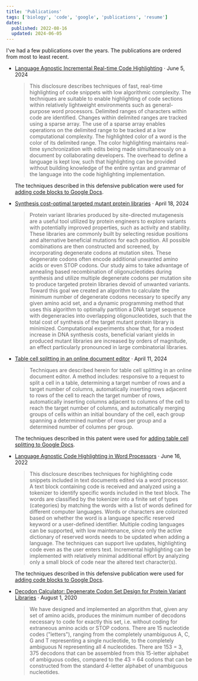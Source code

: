 ```yaml
---
title: 'Publications'
tags: ['biology', 'code', 'google', 'publications', 'resume']
dates:
  published: 2022-08-16
  updated: 2024-06-05
---
```


I've had a few publications over the years. The publications are ordered from
most to least recent.

- [Language Agnostic Incremental Real-time Code Highlighting](https://www.tdcommons.org/dpubs_series/7077)
  · June 5, 2024

  > This disclosure describes techniques of fast, real-time highlighting of code
  > snippets with low algorithmic complexity. The techniques are suitable to
  > enable highlighting of code sections within relatively lightweight
  > environments such as general-purpose word processors. Delimited ranges of
  > characters within code are identified. Changes within delimited ranges are
  > tracked using a sparse array. The use of a sparse array enables operations
  > on the delimited range to be tracked at a low computational complexity. The
  > highlighted color of a word is the color of its delimited range. The color
  > highlighting maintains real-time synchronization with edits being made
  > simultaneously on a document by collaborating developers. The overhead to
  > define a language is kept low, such that highlighting can be provided
  > without building knowledge of the entire syntax and grammar of the language
  > into the code highlighting implementation.

  The techniques described in this defensive publication were used for
  [adding code blocks to Google Docs](/what-i-worked-on-at-google).

- [Synthesis cost-optimal targeted mutant protein libraries](https://pubmed.ncbi.nlm.nih.gov/38669847)
  · April 18, 2024

  > Protein variant libraries produced by site-directed mutagenesis are a useful
  > tool utilized by protein engineers to explore variants with potentially
  > improved properties, such as activity and stability. These libraries are
  > commonly built by selecting residue positions and alternative beneficial
  > mutations for each position. All possible combinations are then constructed
  > and screened, by incorporating degenerate codons at mutation sites. These
  > degenerate codons often encode additional unwanted amino acids or even STOP
  > codons. Our study aims to take advantage of annealing based recombination of
  > oligonucleotides during synthesis and utilize multiple degenerate codons per
  > mutation site to produce targeted protein libraries devoid of unwanted
  > variants. Toward this goal we created an algorithm to calculate the minimum
  > number of degenerate codons necessary to specify any given amino acid set,
  > and a dynamic programming method that uses this algorithm to optimally
  > partition a DNA target sequence with degeneracies into overlapping
  > oligonucleotides, such that the total cost of synthesis of the target mutant
  > protein library is minimized. Computational experiments show that, for a
  > modest increase in DNA synthesis costs, beneficial variant yields in
  > produced mutant libraries are increased by orders of magnitude, an effect
  > particularly pronounced in large combinatorial libraries.

- [Table cell splitting in an online document editor](https://patents.google.com/patent/US20240119224A1)
  · April 11, 2024

  > Techniques are described herein for table cell splitting in an online
  > document editor. A method includes: responsive to a request to split a cell
  > in a table, determining a target number of rows and a target number of
  > columns, automatically inserting rows adjacent to rows of the cell to reach
  > the target number of rows, automatically inserting columns adjacent to
  > columns of the cell to reach the target number of columns, and automatically
  > merging groups of cells within an initial boundary of the cell, each group
  > spanning a determined number of rows per group and a determined number of
  > columns per group.

  The techniques described in this patent were used for
  [adding table cell splitting to Google Docs](/what-i-worked-on-at-google).

- [Language Agnostic Code Highlighting in Word Processors](https://www.tdcommons.org/dpubs_series/5207)
  · June 16, 2022

  > This disclosure describes techniques for highlighting code snippets included
  > in text documents edited via a word processor. A text block containing code
  > is received and analyzed using a tokenizer to identify specific words
  > included in the text block. The words are classified by the tokenizer into a
  > finite set of types (categories) by matching the words with a list of words
  > defined for different computer languages. Words or characters are colorized
  > based on whether the word is a language specific reserved keyword or a
  > user-defined identifier. Multiple coding languages can be supported, with
  > low maintenance, since only the active dictionary of reserved words needs to
  > be updated when adding a language. The techniques can support live updates,
  > highlighting code even as the user enters text. Incremental highlighting can
  > be implemented with relatively minimal additional effort by analyzing only a
  > small block of code near the altered text character(s).

  The techniques described in this defensive publication were used for
  [adding code blocks to Google Docs](/what-i-worked-on-at-google).

- [Decodon Calculator: Degenerate Codon Set Design for Protein Variant Libraries](https://par.nsf.gov/servlets/purl/10285027)
  · August 1, 2020

  > We have designed and implemented an algorithm that, given any set of amino
  > acids, produces the minimum number of decodons necessary to code for exactly
  > this set, i.e. without coding for extraneous amino acids or STOP codons.
  > There are 15 nucleotide codes ("letters"), ranging from the completely
  > unambiguous A, C, G and T representing a single nucleotide, to the
  > completely ambiguous N representing all 4 nucleotides. There are 153 = 3,
  > 375 decodons that can be assembled from this 15-letter alphabet of ambiguous
  > codes, compared to the 43 = 64 codons that can be constructed from the
  > standard 4-letter alphabet of unambiguous nucleotides.
